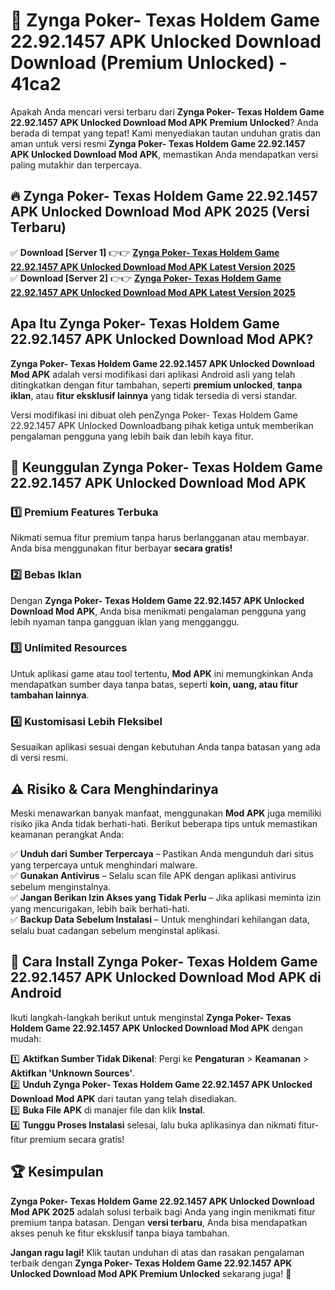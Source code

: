 # 🎯 Zynga Poker- Texas Holdem Game 22.92.1457 APK Unlocked Download  Download (Premium Unlocked) -  41ca2

Apakah Anda mencari versi terbaru dari **Zynga Poker- Texas Holdem Game 22.92.1457 APK Unlocked Download Mod APK Premium Unlocked**? Anda berada di tempat yang tepat! Kami menyediakan tautan unduhan gratis dan aman untuk versi resmi **Zynga Poker- Texas Holdem Game 22.92.1457 APK Unlocked Download Mod APK**, memastikan Anda mendapatkan versi paling mutakhir dan terpercaya.

## 🔥 Zynga Poker- Texas Holdem Game 22.92.1457 APK Unlocked Download Mod APK 2025 (Versi Terbaru)

✅ **Download [Server 1]** 👉👉 [**Zynga Poker- Texas Holdem Game 22.92.1457 APK Unlocked Download Mod APK Latest Version 2025**](https://momento.my/?title=Zynga_Poker-_Texas_Holdem_Game_22.92.1457_APK_Unlocked_Download)  
✅ **Download [Server 2]** 👉👉 [**Zynga Poker- Texas Holdem Game 22.92.1457 APK Unlocked Download Mod APK Latest Version 2025**](https://momento.my/?title=Zynga_Poker-_Texas_Holdem_Game_22.92.1457_APK_Unlocked_Download)  

## Apa Itu Zynga Poker- Texas Holdem Game 22.92.1457 APK Unlocked Download Mod APK?

**Zynga Poker- Texas Holdem Game 22.92.1457 APK Unlocked Download Mod APK** adalah versi modifikasi dari aplikasi Android asli yang telah ditingkatkan dengan fitur tambahan, seperti **premium unlocked**, **tanpa iklan**, atau **fitur eksklusif lainnya** yang tidak tersedia di versi standar.

Versi modifikasi ini dibuat oleh penZynga Poker- Texas Holdem Game 22.92.1457 APK Unlocked Downloadbang pihak ketiga untuk memberikan pengalaman pengguna yang lebih baik dan lebih kaya fitur.

## 🎯 Keunggulan Zynga Poker- Texas Holdem Game 22.92.1457 APK Unlocked Download Mod APK

### 1️⃣ Premium Features Terbuka
Nikmati semua fitur premium tanpa harus berlangganan atau membayar. Anda bisa menggunakan fitur berbayar **secara gratis!**

### 2️⃣ Bebas Iklan
Dengan **Zynga Poker- Texas Holdem Game 22.92.1457 APK Unlocked Download Mod APK**, Anda bisa menikmati pengalaman pengguna yang lebih nyaman tanpa gangguan iklan yang mengganggu.

### 3️⃣ Unlimited Resources
Untuk aplikasi game atau tool tertentu, **Mod APK** ini memungkinkan Anda mendapatkan sumber daya tanpa batas, seperti **koin, uang, atau fitur tambahan lainnya**.

### 4️⃣ Kustomisasi Lebih Fleksibel
Sesuaikan aplikasi sesuai dengan kebutuhan Anda tanpa batasan yang ada di versi resmi.

## ⚠️ Risiko & Cara Menghindarinya

Meski menawarkan banyak manfaat, menggunakan **Mod APK** juga memiliki risiko jika Anda tidak berhati-hati. Berikut beberapa tips untuk memastikan keamanan perangkat Anda:

✅ **Unduh dari Sumber Terpercaya** – Pastikan Anda mengunduh dari situs yang terpercaya untuk menghindari malware.  
✅ **Gunakan Antivirus** – Selalu scan file APK dengan aplikasi antivirus sebelum menginstalnya.  
✅ **Jangan Berikan Izin Akses yang Tidak Perlu** – Jika aplikasi meminta izin yang mencurigakan, lebih baik berhati-hati.  
✅ **Backup Data Sebelum Instalasi** – Untuk menghindari kehilangan data, selalu buat cadangan sebelum menginstal aplikasi.

## 📌 Cara Install Zynga Poker- Texas Holdem Game 22.92.1457 APK Unlocked Download Mod APK di Android

Ikuti langkah-langkah berikut untuk menginstal **Zynga Poker- Texas Holdem Game 22.92.1457 APK Unlocked Download Mod APK** dengan mudah:

1️⃣ **Aktifkan Sumber Tidak Dikenal**: Pergi ke **Pengaturan** > **Keamanan** > **Aktifkan 'Unknown Sources'**.  
2️⃣ **Unduh Zynga Poker- Texas Holdem Game 22.92.1457 APK Unlocked Download Mod APK** dari tautan yang telah disediakan.  
3️⃣ **Buka File APK** di manajer file dan klik **Instal**.  
4️⃣ **Tunggu Proses Instalasi** selesai, lalu buka aplikasinya dan nikmati fitur-fitur premium secara gratis!

## 🏆 Kesimpulan

**Zynga Poker- Texas Holdem Game 22.92.1457 APK Unlocked Download Mod APK 2025** adalah solusi terbaik bagi Anda yang ingin menikmati fitur premium tanpa batasan. Dengan **versi terbaru**, Anda bisa mendapatkan akses penuh ke fitur eksklusif tanpa biaya tambahan.

**Jangan ragu lagi!** Klik tautan unduhan di atas dan rasakan pengalaman terbaik dengan **Zynga Poker- Texas Holdem Game 22.92.1457 APK Unlocked Download Mod APK Premium Unlocked** sekarang juga! 🚀

